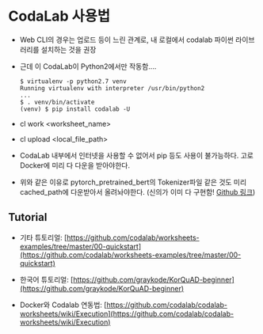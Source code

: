 # CodaLab 사용법

- Web CLI의 경우는 업로드 등이 느린 관계로, 내 로컬에서 codalab 파이썬 라이브러리를 설치하는 것을 권장
- 근데 이 CodaLab이 Python2에서만 작동함....
    ```
    $ virtualenv -p python2.7 venv
    Running virtualenv with interpreter /usr/bin/python2
    ...
    $ . venv/bin/activate
    (venv) $ pip install codalab -U
    ```

- cl work <worksheet_name>

- cl upload <local_file_path>

- CodaLab 내부에서 인터넷을 사용할 수 없어서 pip 등도 사용이 불가능하다. 고로 Docker에 미리 다 다운을 받아야한다.

- 위와 같은 이유로 pytorch_pretrained_bert의 Tokenizer파일 같은 것도 미리 cached_path에 다운받아서 올려놔야한다. (신의가 이미 다 구현함! [Github 링크](https://github.com/seanie12/mrqa-serving))


## Tutorial
- 기타 튜토리얼: [https://github.com/codalab/worksheets-examples/tree/master/00-quickstart](https://github.com/codalab/worksheets-examples/tree/master/00-quickstart)

- 한국어 튜토리얼: [https://github.com/graykode/KorQuAD-beginner](https://github.com/graykode/KorQuAD-beginner)

- Docker와 Codalab 연동법: [https://github.com/codalab/codalab-worksheets/wiki/Execution](https://github.com/codalab/codalab-worksheets/wiki/Execution)